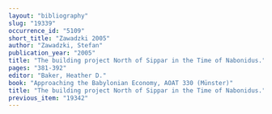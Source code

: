 ```yaml
---
layout: "bibliography"
slug: "19339"
occurrence_id: "5109"
short_title: "Zawadzki 2005"
author: "Zawadzki, Stefan"
publication_year: "2005"
title: "The building project North of Sippar in the Time of Nabonidus."
pages: "381-392"
editor: "Baker, Heather D."
book: "Approaching the Babylonian Economy, AOAT 330 (Münster)"
title: "The building project North of Sippar in the Time of Nabonidus."
previous_item: "19342"
---
```

